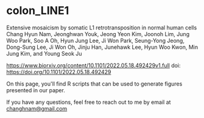 # colon_LINE1

Extensive mosaicism by somatic L1 retrotransposition in normal human cells
Chang Hyun Nam, Jeonghwan Youk, Jeong Yeon Kim, Joonoh Lim, Jung Woo Park, Soo A Oh, Hyun Jung Lee, Ji Won Park, Seung-Yong Jeong, Dong-Sung Lee, Ji Won Oh, Jinju Han, Junehawk Lee, Hyun Woo Kwon, Min Jung Kim, and Young Seok Ju

https://www.biorxiv.org/content/10.1101/2022.05.18.492429v1.full
doi: https://doi.org/10.1101/2022.05.18.492429

On this page, you'll find R scripts that can be used to generate figures presented in our paper. 

If you have any questions, feel free to reach out to me by email at changhnam@gmail.com
